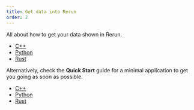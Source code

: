 ```yaml
---
title: Get data into Rerun
order: 2
---
```


All about how to get your data shown in Rerun.

* [C++](./getting-started/data-in/streaming/cpp.md)
* [Python](./getting-started/data-in/streaming/python.md)
* [Rust](./getting-started/data-in/streaming/rust.md)

Alternatively, check the **Quick Start** guide for a minimal application to get you going as soon as possible.

* [C++](./quick-start/cpp.md)
* [Python](./quick-start/python.md)
* [Rust](./quick-start/rust.md)

